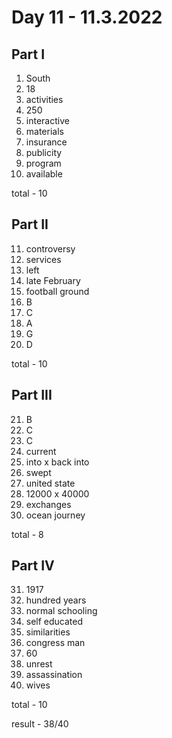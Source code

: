 # Day 11 - 11.3.2022

## Part I

1. South
2. 18
3. activities
4. 250
5. interactive
6. materials
7. insurance
8. publicity
9. program
10. available

total - 10

## Part II

11. controversy
12. services
13. left
14. late February
15. football ground
16. B
17. C
18. A
19. G
20. D

total - 10

## Part III

21. B
22. C
23. C
24. current
25. into x back into
26. swept
27. united state
28. 12000 x 40000
29. exchanges
30. ocean journey

total - 8

## Part IV

31. 1917
32. hundred years
33. normal schooling
34. self educated
35. similarities
36. congress man
37. 60
38. unrest
39. assassination
40. wives

total - 10

result - 38/40